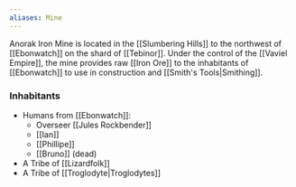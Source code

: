 ```yaml
---
aliases: Mine
---
```

Anorak Iron Mine is located in the [[Slumbering Hills]] to the northwest of [[Ebonwatch]] on the shard of [[Tebinor]]. Under the control of the [[Vaviel Empire]], the mine provides raw [[Iron Ore]] to the inhabitants of [[Ebonwatch]] to use in construction and [[Smith's Tools|Smithing]].

### Inhabitants
* Humans from [[Ebonwatch]]:
	* Overseer [[Jules Rockbender]]
	* [[Ian]]
	* [[Phillipe]]
	* [[Bruno]] (dead)
* A Tribe of [[Lizardfolk]]
* A Tribe of [[Troglodyte|Troglodytes]]